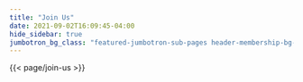 ```yaml
---
title: "Join Us"
date: 2021-09-02T16:09:45-04:00
hide_sidebar: true
jumbotron_bg_class: "featured-jumbotron-sub-pages header-membership-bg-img"
---
```


{{< page/join-us >}}
